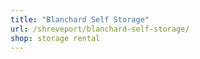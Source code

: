 ```yaml
---
title: "Blanchard Self Storage"
url: /shreveport/blanchard-self-storage/
shop: storage rental
---
```

